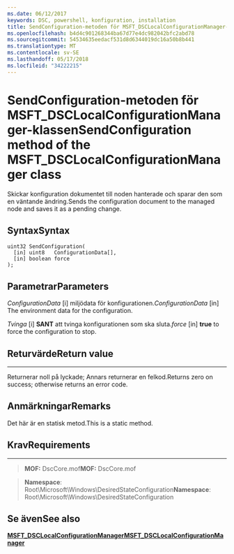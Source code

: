 ```yaml
---
ms.date: 06/12/2017
keywords: DSC, powershell, konfiguration, installation
title: SendConfiguration-metoden för MSFT_DSCLocalConfigurationManager-klassen
ms.openlocfilehash: b4d4c901268344ba67d77e4dc982042bfc2abd78
ms.sourcegitcommit: 54534635eedacf531d8d6344019dc16a50b8b441
ms.translationtype: MT
ms.contentlocale: sv-SE
ms.lasthandoff: 05/17/2018
ms.locfileid: "34222215"
---
```

# <a name="sendconfiguration-method-of-the-msftdsclocalconfigurationmanager-class"></a><span data-ttu-id="0b1a5-103">SendConfiguration-metoden för MSFT_DSCLocalConfigurationManager-klassen</span><span class="sxs-lookup"><span data-stu-id="0b1a5-103">SendConfiguration method of the MSFT_DSCLocalConfigurationManager class</span></span>

<span data-ttu-id="0b1a5-104">Skickar konfiguration dokumentet till noden hanterade och sparar den som en väntande ändring.</span><span class="sxs-lookup"><span data-stu-id="0b1a5-104">Sends the configuration document to the managed node and saves it as a pending change.</span></span>

<a name="syntax"></a><span data-ttu-id="0b1a5-105">Syntax</span><span class="sxs-lookup"><span data-stu-id="0b1a5-105">Syntax</span></span>
------

```mof
uint32 SendConfiguration(
  [in] uint8   ConfigurationData[],
  [in] boolean force
);
```

<a name="parameters"></a><span data-ttu-id="0b1a5-106">Parametrar</span><span class="sxs-lookup"><span data-stu-id="0b1a5-106">Parameters</span></span>
----------

<span data-ttu-id="0b1a5-107">*ConfigurationData* \[i\] miljödata för konfigurationen.</span><span class="sxs-lookup"><span data-stu-id="0b1a5-107">*ConfigurationData* \[in\] The environment data for the configuration.</span></span>

<span data-ttu-id="0b1a5-108">*Tvinga* \[i\] **SANT** att tvinga konfigurationen som ska sluta.</span><span class="sxs-lookup"><span data-stu-id="0b1a5-108">*force* \[in\] **true** to force the configuration to stop.</span></span>

## <a name="return-value"></a><span data-ttu-id="0b1a5-109">Returvärde</span><span class="sxs-lookup"><span data-stu-id="0b1a5-109">Return value</span></span>
------------

<span data-ttu-id="0b1a5-110">Returnerar noll på lyckade; Annars returnerar en felkod.</span><span class="sxs-lookup"><span data-stu-id="0b1a5-110">Returns zero on success; otherwise returns an error code.</span></span>

## <a name="remarks"></a><span data-ttu-id="0b1a5-111">Anmärkningar</span><span class="sxs-lookup"><span data-stu-id="0b1a5-111">Remarks</span></span>

<span data-ttu-id="0b1a5-112">Det här är en statisk metod.</span><span class="sxs-lookup"><span data-stu-id="0b1a5-112">This is a static method.</span></span>

## <a name="requirements"></a><span data-ttu-id="0b1a5-113">Krav</span><span class="sxs-lookup"><span data-stu-id="0b1a5-113">Requirements</span></span>
------------
><span data-ttu-id="0b1a5-114">**MOF:** DscCore.mof</span><span class="sxs-lookup"><span data-stu-id="0b1a5-114">**MOF:** DscCore.mof</span></span>

><span data-ttu-id="0b1a5-115">**Namespace**: Root\Microsoft\Windows\DesiredStateConfiguration</span><span class="sxs-lookup"><span data-stu-id="0b1a5-115">**Namespace**: Root\Microsoft\Windows\DesiredStateConfiguration</span></span>


## <a name="see-also"></a><span data-ttu-id="0b1a5-116">Se även</span><span class="sxs-lookup"><span data-stu-id="0b1a5-116">See also</span></span>


[<span data-ttu-id="0b1a5-117">**MSFT_DSCLocalConfigurationManager**</span><span class="sxs-lookup"><span data-stu-id="0b1a5-117">**MSFT_DSCLocalConfigurationManager**</span></span>](msft-dsclocalconfigurationmanager.md)